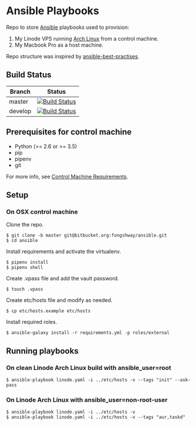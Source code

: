 # Ansible Playbooks

Repo to store [Ansible](http://www.ansible.com/) playbooks used to provision:

1. My Linode VPS running [Arch Linux](https://www.archlinux.org/) from a control machine.
2. My Macbook Pro as a host machine.

Repo structure was inspired by [ansible-best-practises](https://github.com/enginyoyen/ansible-best-practises).

## Build Status

| Branch        | Status        |
| ------------- |:-------------:|
| master        | [![Build Status](https://travis-ci.com/Fongshway/ansible-plays.svg?branch=master)](https://travis-ci.com/Fongshway/ansible-plays) |
| develop       | [![Build Status](https://travis-ci.com/Fongshway/ansible-plays.svg?branch=develop)](https://travis-ci.com/Fongshway/ansible-plays) |

## Prerequisites for control machine

* Python (>= 2.6 or >= 3.5)
* pip
* pipenv
* git

For more info, see [Control Machine Requirements](https://docs.ansible.com/ansible/latest/intro_installation.html#control-machine-requirements).

## Setup

### On OSX control machine

Clone the repo.

```
$ git clone -b master git@bitbucket.org:fongshway/ansible.git
$ cd ansible
```

Install requirements and activate the virtualenv.

```
$ pipenv install
$ pipenv shell
```

Create .vpass file and add the vault password.

```
$ touch .vpass
```

Create etc/hosts file and modify as needed.

```
$ cp etc/hosts.example etc/hosts
```

Install required roles.

```
$ ansible-galaxy install -r requirements.yml -p roles/external
```

## Running playbooks

### On clean Linode Arch Linux build with ansible_user=root

```
$ ansible-playbook linode.yaml -i ../etc/hosts -v --tags "init" --ask-pass
```

### On Linode Arch Linux with ansible_user=non-root-user

```
$ ansible-playbook linode.yaml -i ../etc/hosts -v
$ ansible-playbook linode.yaml -i ../etc/hosts -v --tags "aur,taskd"
```
